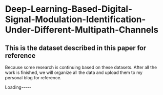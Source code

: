 # Deep-Learning-Based-Digital-Signal-Modulation-Identification-Under-Different-Multipath-Channels
This is the dataset described in this paper for reference
---------------------------------------------------------------------------------------------------------------
<Deep Learning-Based Digital Signal Modulation Identification Under Different Multipath Channels> 
Because some research is continuing based on these datasets.
After all the work is finished, we will organize all the data and upload them to my personal blog for reference.

Loading-----
